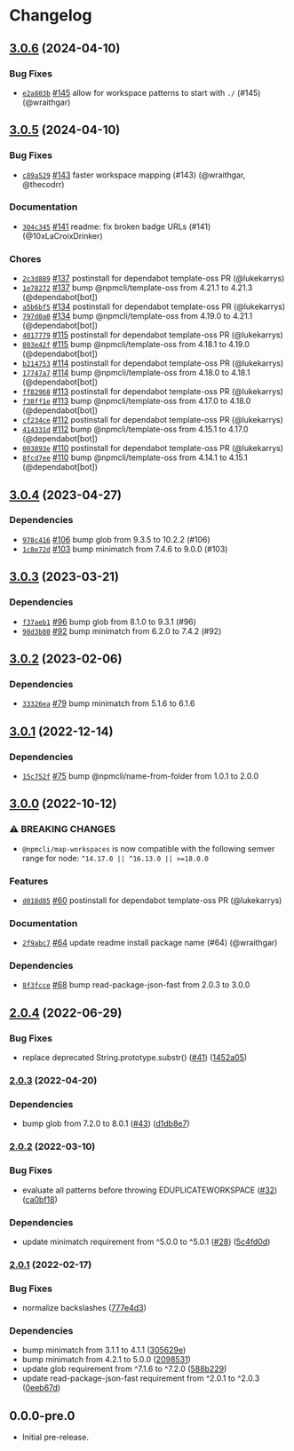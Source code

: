 # Changelog

## [3.0.6](https://github.com/npm/map-workspaces/compare/v3.0.5...v3.0.6) (2024-04-10)

### Bug Fixes

* [`e2a803b`](https://github.com/npm/map-workspaces/commit/e2a803bd610cca87a9618c8f118aca56b6e936f1) [#145](https://github.com/npm/map-workspaces/pull/145) allow for workspace patterns to start with `./` (#145) (@wraithgar)

## [3.0.5](https://github.com/npm/map-workspaces/compare/v3.0.4...v3.0.5) (2024-04-10)

### Bug Fixes

* [`c89a529`](https://github.com/npm/map-workspaces/commit/c89a529e1db38d2f672dc5d71561efeab6d93d16) [#143](https://github.com/npm/map-workspaces/pull/143) faster workspace mapping (#143) (@wraithgar, @thecodrr)

### Documentation

* [`304c345`](https://github.com/npm/map-workspaces/commit/304c345a52eeb298437c51cb64655ae1872efac7) [#141](https://github.com/npm/map-workspaces/pull/141) readme: fix broken badge URLs (#141) (@10xLaCroixDrinker)

### Chores

* [`2c3d889`](https://github.com/npm/map-workspaces/commit/2c3d889bb2a354e0293ff17b5f6c25af7d96d6ba) [#137](https://github.com/npm/map-workspaces/pull/137) postinstall for dependabot template-oss PR (@lukekarrys)
* [`1e78272`](https://github.com/npm/map-workspaces/commit/1e7827287e30ccb6a0bb5501ac0acf67f2aabe9e) [#137](https://github.com/npm/map-workspaces/pull/137) bump @npmcli/template-oss from 4.21.1 to 4.21.3 (@dependabot[bot])
* [`a5b6bf5`](https://github.com/npm/map-workspaces/commit/a5b6bf5f5c2ab304e96fea6e039ef5135f9dc543) [#134](https://github.com/npm/map-workspaces/pull/134) postinstall for dependabot template-oss PR (@lukekarrys)
* [`797d0a0`](https://github.com/npm/map-workspaces/commit/797d0a04c2be15c09f18407b8ef32b312f47bcae) [#134](https://github.com/npm/map-workspaces/pull/134) bump @npmcli/template-oss from 4.19.0 to 4.21.1 (@dependabot[bot])
* [`4017779`](https://github.com/npm/map-workspaces/commit/4017779a15e92fea8e31a92b99f486225e9488de) [#115](https://github.com/npm/map-workspaces/pull/115) postinstall for dependabot template-oss PR (@lukekarrys)
* [`803e42f`](https://github.com/npm/map-workspaces/commit/803e42fcd9ec25b8cc84a6a089d8d3ae0c2029a6) [#115](https://github.com/npm/map-workspaces/pull/115) bump @npmcli/template-oss from 4.18.1 to 4.19.0 (@dependabot[bot])
* [`b214753`](https://github.com/npm/map-workspaces/commit/b21475370393cf980fad1983d22c1415403f7991) [#114](https://github.com/npm/map-workspaces/pull/114) postinstall for dependabot template-oss PR (@lukekarrys)
* [`17747a7`](https://github.com/npm/map-workspaces/commit/17747a78077a4d8faa5450941802b9f757fed60d) [#114](https://github.com/npm/map-workspaces/pull/114) bump @npmcli/template-oss from 4.18.0 to 4.18.1 (@dependabot[bot])
* [`ff82968`](https://github.com/npm/map-workspaces/commit/ff82968a3dbb78659fb7febfce4841bf58c514de) [#113](https://github.com/npm/map-workspaces/pull/113) postinstall for dependabot template-oss PR (@lukekarrys)
* [`f38ff1e`](https://github.com/npm/map-workspaces/commit/f38ff1ec13fb4e74f4be09d7ebc46cb40c670276) [#113](https://github.com/npm/map-workspaces/pull/113) bump @npmcli/template-oss from 4.17.0 to 4.18.0 (@dependabot[bot])
* [`cf234ce`](https://github.com/npm/map-workspaces/commit/cf234cef3e4454de8f4203b5e13178cef3632084) [#112](https://github.com/npm/map-workspaces/pull/112) postinstall for dependabot template-oss PR (@lukekarrys)
* [`414331d`](https://github.com/npm/map-workspaces/commit/414331d8fbb42d3568534ad7b2744e9982271629) [#112](https://github.com/npm/map-workspaces/pull/112) bump @npmcli/template-oss from 4.15.1 to 4.17.0 (@dependabot[bot])
* [`003893e`](https://github.com/npm/map-workspaces/commit/003893e523539920f5df3487bf473f9abdb3b391) [#110](https://github.com/npm/map-workspaces/pull/110) postinstall for dependabot template-oss PR (@lukekarrys)
* [`8fcd7ee`](https://github.com/npm/map-workspaces/commit/8fcd7ee03a4f27da081af8f4d4bd3a8f6b8b6337) [#110](https://github.com/npm/map-workspaces/pull/110) bump @npmcli/template-oss from 4.14.1 to 4.15.1 (@dependabot[bot])

## [3.0.4](https://github.com/npm/map-workspaces/compare/v3.0.3...v3.0.4) (2023-04-27)

### Dependencies

* [`978c416`](https://github.com/npm/map-workspaces/commit/978c4164368a5821284a62a051cb996728a10d93) [#106](https://github.com/npm/map-workspaces/pull/106) bump glob from 9.3.5 to 10.2.2 (#106)
* [`1c8e72d`](https://github.com/npm/map-workspaces/commit/1c8e72d4c253369a60b336ed59c2c3f7601bc47a) [#103](https://github.com/npm/map-workspaces/pull/103) bump minimatch from 7.4.6 to 9.0.0 (#103)

## [3.0.3](https://github.com/npm/map-workspaces/compare/v3.0.2...v3.0.3) (2023-03-21)

### Dependencies

* [`f37aeb1`](https://github.com/npm/map-workspaces/commit/f37aeb1dd83aa64ae96f1622061544d8b5466f4b) [#96](https://github.com/npm/map-workspaces/pull/96) bump glob from 8.1.0 to 9.3.1 (#96)
* [`98d3b80`](https://github.com/npm/map-workspaces/commit/98d3b8037fc5558403403fd930b744fe30d97f81) [#92](https://github.com/npm/map-workspaces/pull/92) bump minimatch from 6.2.0 to 7.4.2 (#92)

## [3.0.2](https://github.com/npm/map-workspaces/compare/v3.0.1...v3.0.2) (2023-02-06)

### Dependencies

* [`33326ea`](https://github.com/npm/map-workspaces/commit/33326ea8a71e79370975b4547df0aa04d108a35a) [#79](https://github.com/npm/map-workspaces/pull/79) bump minimatch from 5.1.6 to 6.1.6

## [3.0.1](https://github.com/npm/map-workspaces/compare/v3.0.0...v3.0.1) (2022-12-14)

### Dependencies

* [`15c752f`](https://github.com/npm/map-workspaces/commit/15c752f9bdf18ffbd719e68a385f19494f7ee110) [#75](https://github.com/npm/map-workspaces/pull/75) bump @npmcli/name-from-folder from 1.0.1 to 2.0.0

## [3.0.0](https://github.com/npm/map-workspaces/compare/v2.0.4...v3.0.0) (2022-10-12)

### ⚠️ BREAKING CHANGES

* `@npmcli/map-workspaces` is now compatible with the following semver range for node: `^14.17.0 || ^16.13.0 || >=18.0.0`

### Features

* [`d018d85`](https://github.com/npm/map-workspaces/commit/d018d850e67ca4da179db0368728b144dde10cad) [#60](https://github.com/npm/map-workspaces/pull/60) postinstall for dependabot template-oss PR (@lukekarrys)

### Documentation

* [`2f9abc7`](https://github.com/npm/map-workspaces/commit/2f9abc7037e1872ff94787f59ee103c64939f708) [#64](https://github.com/npm/map-workspaces/pull/64) update readme install package name (#64) (@wraithgar)

### Dependencies

* [`8f3fcce`](https://github.com/npm/map-workspaces/commit/8f3fccefa57e06d4dd5e271cc1255f43e5528029) [#68](https://github.com/npm/map-workspaces/pull/68) bump read-package-json-fast from 2.0.3 to 3.0.0

## [2.0.4](https://github.com/npm/map-workspaces/compare/v2.0.3...v2.0.4) (2022-06-29)


### Bug Fixes

* replace deprecated String.prototype.substr() ([#41](https://github.com/npm/map-workspaces/issues/41)) ([1452a05](https://github.com/npm/map-workspaces/commit/1452a052495664505313027928213c4473c44842))

### [2.0.3](https://github.com/npm/map-workspaces/compare/v2.0.2...v2.0.3) (2022-04-20)


### Dependencies

* bump glob from 7.2.0 to 8.0.1 ([#43](https://github.com/npm/map-workspaces/issues/43)) ([d1db8e7](https://github.com/npm/map-workspaces/commit/d1db8e7dcf3b70008bf050e41472ba600d8a24de))

### [2.0.2](https://www.github.com/npm/map-workspaces/compare/v2.0.1...v2.0.2) (2022-03-10)


### Bug Fixes

* evaluate all patterns before throwing EDUPLICATEWORKSPACE ([#32](https://www.github.com/npm/map-workspaces/issues/32)) ([ca0bf18](https://www.github.com/npm/map-workspaces/commit/ca0bf18d4852017c3befc3c908baf29e6e72a55f))


### Dependencies

* update minimatch requirement from ^5.0.0 to ^5.0.1 ([#28](https://www.github.com/npm/map-workspaces/issues/28)) ([5c4fd0d](https://www.github.com/npm/map-workspaces/commit/5c4fd0d28d19539fdb9df85bcafcc7122b3702b0))

### [2.0.1](https://www.github.com/npm/map-workspaces/compare/v2.0.0...v2.0.1) (2022-02-17)


### Bug Fixes

* normalize backslashes ([777e4d3](https://www.github.com/npm/map-workspaces/commit/777e4d3a8670b94dba91e4305ce2b846fc02b7d8))


### Dependencies

* bump minimatch from 3.1.1 to 4.1.1 ([305629e](https://www.github.com/npm/map-workspaces/commit/305629e32609451af7ce8b6464dde224ab5dcc7a))
* bump minimatch from 4.2.1 to 5.0.0 ([2098531](https://www.github.com/npm/map-workspaces/commit/2098531776a31172a3664097b769e83cb8dbe682))
* update glob requirement from ^7.1.6 to ^7.2.0 ([588b229](https://www.github.com/npm/map-workspaces/commit/588b22938dd514b806dea4f6cb76298c4d468b3a))
* update read-package-json-fast requirement from ^2.0.1 to ^2.0.3 ([0eeb67d](https://www.github.com/npm/map-workspaces/commit/0eeb67d2dff646553321957438d9b9d86202e8b7))

## 0.0.0-pre.0

- Initial pre-release.
